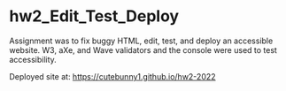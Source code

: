 # hw2_Edit_Test_Deploy

Assignment was to fix buggy HTML, edit, test, and deploy an accessible website. W3, aXe, and Wave validators and the console were used to test accessibility.

Deployed site at: https://cutebunny1.github.io/hw2-2022
